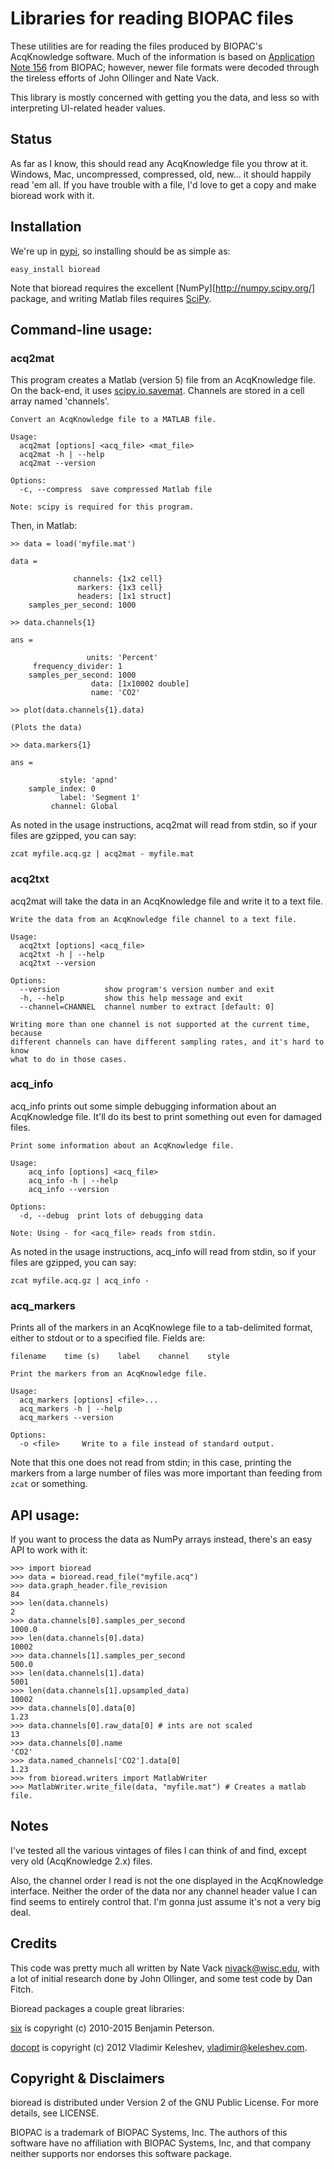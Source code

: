 # Libraries for reading BIOPAC files

These utilities are for reading the files produced by BIOPAC's AcqKnowledge software. Much of the information is based on  [Application Note 156](http://www.biopac.com/Manuals/app_pdf/app156.pdf) from BIOPAC; however, newer file formats were decoded through the tireless efforts of John Ollinger and Nate Vack.

This library is mostly concerned with getting you the data, and less so with interpreting UI-related header values.

## Status

As far as I know, this should read any AcqKnowledge file you throw at it. Windows, Mac, uncompressed, compressed, old, new... it should happily read 'em all. If you have trouble with a file, I'd love to get a copy and make bioread work with it.

## Installation

We're up in [pypi](http://pypi.python.org/pypi), so installing should be as simple as:

```
easy_install bioread
```

Note that bioread requires the excellent [NumPy][http://numpy.scipy.org/] package, and writing Matlab files requires [SciPy](http://scipy.org/).

## Command-line usage:

### acq2mat

This program creates a Matlab (version 5) file from an AcqKnowledge file. On the back-end, it uses [scipy.io.savemat](http://docs.scipy.org/doc/scipy/reference/generated/scipy.io.savemat.html). Channels are stored in a cell array named 'channels'.

```
Convert an AcqKnowledge file to a MATLAB file.

Usage:
  acq2mat [options] <acq_file> <mat_file>
  acq2mat -h | --help
  acq2mat --version

Options:
  -c, --compress  save compressed Matlab file

Note: scipy is required for this program.
```

Then, in Matlab:

```
>> data = load('myfile.mat')

data =

              channels: {1x2 cell}
               markers: {1x3 cell}
               headers: [1x1 struct]
    samples_per_second: 1000

>> data.channels{1}

ans =

                 units: 'Percent'
     frequency_divider: 1
    samples_per_second: 1000
                  data: [1x10002 double]
                  name: 'CO2'

>> plot(data.channels{1}.data)

(Plots the data)

>> data.markers{1}

ans =

           style: 'apnd'
    sample_index: 0
           label: 'Segment 1'
         channel: Global
```

As noted in the usage instructions, acq2mat will read from stdin, so if your files are gzipped, you can say:

```
zcat myfile.acq.gz | acq2mat - myfile.mat
```

### acq2txt

acq2mat will take the data in an AcqKnowledge file and write it to a text file.

```
Write the data from an AcqKnowledge file channel to a text file.

Usage:
  acq2txt [options] <acq_file>
  acq2txt -h | --help
  acq2txt --version

Options:
  --version          show program's version number and exit
  -h, --help         show this help message and exit
  --channel=CHANNEL  channel number to extract [default: 0]

Writing more than one channel is not supported at the current time, because
different channels can have different sampling rates, and it's hard to know
what to do in those cases.
```

### acq_info

acq_info prints out some simple debugging information about an AcqKnowledge file. It'll do its best to print something out even for damaged files.

```
Print some information about an AcqKnowledge file.

Usage:
    acq_info [options] <acq_file>
    acq_info -h | --help
    acq_info --version

Options:
  -d, --debug  print lots of debugging data

Note: Using - for <acq_file> reads from stdin.
```

As noted in the usage instructions, acq_info will read from stdin, so if your files are gzipped, you can say:

```
zcat myfile.acq.gz | acq_info -
```

### acq_markers

Prints all of the markers in an AcqKnowlege file to a tab-delimited format, either to stdout or to a specified file. Fields are:

`filename    time (s)    label    channel    style`


```
Print the markers from an AcqKnowledge file.

Usage:
  acq_markers [options] <file>...
  acq_markers -h | --help
  acq_markers --version

Options:
  -o <file>     Write to a file instead of standard output.
```

Note that this one does not read from stdin; in this case, printing the markers from a large number of files was more important than feeding from `zcat` or something.

## API usage:

If you want to process the data as NumPy arrays instead, there's an easy API to work with it:

```
>>> import bioread
>>> data = bioread.read_file("myfile.acq")
>>> data.graph_header.file_revision
84
>>> len(data.channels)
2
>>> data.channels[0].samples_per_second
1000.0
>>> len(data.channels[0].data)
10002
>>> data.channels[1].samples_per_second
500.0
>>> len(data.channels[1].data) 
5001
>>> len(data.channels[1].upsampled_data)
10002
>>> data.channels[0].data[0]
1.23
>>> data.channels[0].raw_data[0] # ints are not scaled
13
>>> data.channels[0].name
'CO2'
>>> data.named_channels['CO2'].data[0]
1.23
>>> from bioread.writers import MatlabWriter
>>> MatlabWriter.write_file(data, "myfile.mat") # Creates a matlab file.
```

## Notes

I've tested all the various vintages of files I can think of and find, except very old (AcqKnowledge 2.x) files.

Also, the channel order I read is not the one displayed in the AcqKnowledge interface. Neither the order of the data nor any channel header value I can find seems to entirely control that. I'm gonna just assume it's not a very big deal.

## Credits

This code was pretty much all written by Nate Vack <njvack@wisc.edu>, with a lot of initial research done by John Ollinger, and some test code by Dan Fitch.

Bioread packages a couple great libraries:

[six](http://pythonhosted.org/six/) is copyright (c) 2010-2015 Benjamin Peterson.

[docopt](https://github.com/docopt/docopt) is copyright (c) 2012 Vladimir Keleshev, <vladimir@keleshev.com>.

## Copyright & Disclaimers

bioread is distributed under Version 2 of the GNU Public License. For more details, see LICENSE.

BIOPAC is a trademark of BIOPAC Systems, Inc. The authors of this software have no affiliation with BIOPAC Systems, Inc, and that company neither supports nor endorses this software package.

